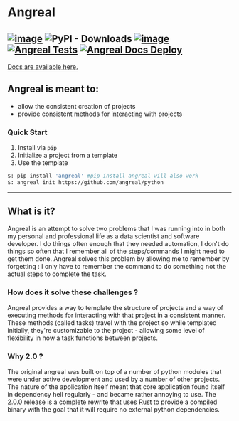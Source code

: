 # Angreal
[![image](https://img.shields.io/pypi/v/angreal.svg)](https://pypi.python.org/pypi/angreal)
![PyPI - Downloads](https://img.shields.io/pypi/dm/angreal)
[![image](https://img.shields.io/pypi/l/angreal.svg)](https://pypi.python.org/pypi/angreal)
[![Angreal Tests](https://github.com/angreal/angreal/actions/workflows/test.yaml/badge.svg?branch=main)](https://github.com/angreal/angreal/actions/workflows/test.yaml)
[![Angreal Docs Deploy](https://github.com/angreal/angreal/actions/workflows/docs.yaml/badge.svg)](https://github.com/angreal/angreal/actions/workflows/docs.yaml)
---
[Docs are available here.](https://angreal.github.io/angreal/)

## Angreal is meant to:
- allow the consistent creation of projects
- provide consistent methods for interacting with projects

### Quick Start

1.  Install via `pip`
2.  Initialize a project from a template
3.  Use the template

```bash
$: pip install 'angreal' #pip install angreal will also work
$: angreal init https://github.com/angreal/python
```
---

## What is it?

Angreal is an attempt to solve two problems that I was running into in
both my personal and professional life as a data scientist and software
developer. I do things often enough that they needed automation, I
don\'t do things so often that I remember all of the steps/commands I
might need to get them done. Angreal solves this problem by allowing me
to remember by forgetting : I only have to remember the command to do
something not the actual steps to complete the task.

### How does it solve these challenges ?

Angreal provides a way to template the structure of projects and a way
of executing methods for interacting with that project in a consistent
manner. These methods (called tasks) travel with the project so while
templated initially, they\'re customizable to the project - allowing some
level of flexibility in how a task functions between projects.

### Why 2.0 ?

The original angreal was built on top of a number of python modules that
were under active development and used by a number of other projects.
The nature of the application itself meant that core application found
itself in dependency hell regularly - and became rather annoying to use.
The 2.0.0 release is a complete rewrite that uses
[Rust](https://www.rust-lang.org/) to provide a compiled binary with the goal that it will
require no external python dependencies.
